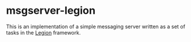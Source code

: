 # msgserver-legion

This is an implementation of a simple messaging server written as a set of tasks in the [Legion](https://legion.stanford.edu/) framework.
